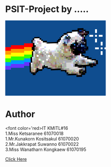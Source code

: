 # PSIT-Project by .....
![](giphy.gif)

# Author
<font color='red>IT KMITL#16</font> <br />
 1.Miss Ketsaranee         61070018 <br />
 1.Mr.Kunakorn Kositsakul  61070020 <br />
 2.Mr.Jakkrapat Suwanno    61070022 <br />
 3.Miss Wanatharn Kongkaew 61070195 <br />

<a href=https://www.google.com/>Click Here</a>
